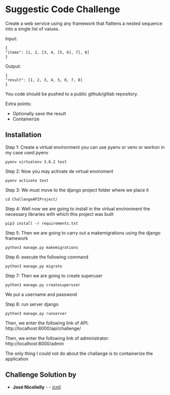# Suggestic Code Challenge

Create a web service using any framework that flattens a nested sequence into a single
list of values.

Input:

```
{
"items": [1, 2, [3, 4, [5, 6], 7], 8]
}
```

Output:

```
{
"result": [1, 2, 3, 4, 5, 6, 7, 8]
}
```

You code should be pushed to a public github/gitlab repository.

Extra points:

* Optionally save the result
* Containerize

## Installation

Step 1: Create a virtual environment you can use pyenv or venv or workon in my case used pyenv
```
pyenv virtualenv 3.8.2 test
```

Step 2: Now you may activate de virtual enviroment

```
pyenv activate test 
``` 

Step 3: We must move to the django project folder where we place it
```
cd ChallengeAPIProject/
```

Step 4: Well now we are going to install in the virtual environment the necessary libraries with which this project was built
```
pip3 install -r requirements.txt
```

Step 5: Then we are going to carry out a makemigrations using the django framework
```
python3 manage.py makemigrations 
```

Step 6: execute the following command
```
python3 manage.py migrate
```

Step 7: Then we are going to create superuser
```
python3 manage.py createsuperuser 
```
We put a username and password

Step 8: run server django
```
python3 manage.py runserver
```

Then, we enter the following link of API: http://localhost:8000/api/challenge/

Then, we enter the following link of administrator: http://localhost:8000/admin

The only thing I could not do about the challange is to containerize the application

## Challenge Solution by

* **José Nicolielly** - - [jcnil](https://github.com/jcnil)



